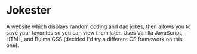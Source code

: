 # Jokester

A website which displays random coding and dad jokes, then allows you to save your favorites so you can view them later. Uses Vanilla JavaScript, HTML, and Bulma CSS (decided I'd try a different CS framework on this one).
